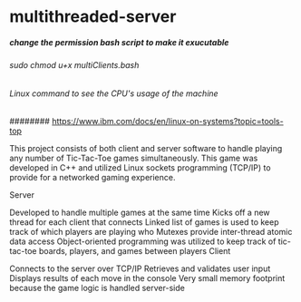 # multithreaded-server

##### change the permission bash script to make it exucutable
###### sudo chmod u+x multiClients.bash


###### Linux command to see the CPU's usage of the machine
######## https://www.ibm.com/docs/en/linux-on-systems?topic=tools-top


This project consists of both client and server software to handle playing any number of Tic-Tac-Toe games simultaneously. This game was developed in C++ and utilized Linux sockets programming (TCP/IP) to provide for a networked gaming experience.

Server

Developed to handle multiple games at the same time
Kicks off a new thread for each client that connects
Linked list of games is used to keep track of which players are playing who
Mutexes provide inter-thread atomic data access
Object-oriented programming was utilized to keep track of tic-tac-toe boards, players, and games between players
Client

Connects to the server over TCP/IP
Retrieves and validates user input
Displays results of each move in the console
Very small memory footprint because the game logic is handled server-side
